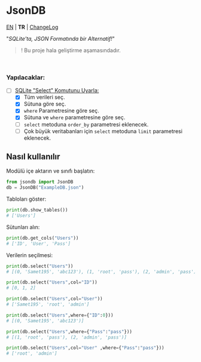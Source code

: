 # JsonDB

[EN](../../) | **TR** | [ChangeLog](CHANGELOG.md)

"*SQLite'ta, JSON Formatında bir Alternatif!*"

>! Bu proje hala geliştirme aşamasındadır.

<br />

### Yapılacaklar:
- [ ] [SQLite "Select" Komutunu Uyarla:](https://www.sqlite.org/images/syntax/select-stmt.gif)
  - [x] Tüm verileri seç.
  - [x] Sütuna göre seç.
  - [x] `where` Parametresine göre seç.
  - [x] Sütuna ve `where` parametresine göre seç.
  - [ ] `select` metoduna `order_by` parametresi eklenecek.
  - [ ] Çok büyük veritabanları için `select` metoduna `limit` parametresi eklenecek.

## Nasıl kullanılır
Modülü içe aktarın ve sınıfı başlatın:
```Python
from jsondb import JsonDB
db = JsonDB("ExampleDB.json")
```
Tabloları göster:
```Python
print(db.show_tables())
# ['Users']
```
Sütunları alın:
```Python
print(db.get_cols("Users"))
# ['ID', 'User', 'Pass']
```
Verilerin seçilmesi:
```Python
print(db.select("Users"))
# [(0, 'Samet195', 'abc123'), (1, 'root', 'pass'), (2, 'admin', 'pass')]

print(db.select("Users",col="ID"))
# [0, 1, 2]

print(db.select("Users",col="User"))
# ['Samet195', 'root', 'admin']

print(db.select("Users",where={"ID":0}))
# [(0, 'Samet195', 'abc123')]

print(db.select("Users",where={"Pass":"pass"}))
# [(1, 'root', 'pass'), (2, 'admin', 'pass')]

print(db.select("Users",col="User" ,where={"Pass":"pass"}))
# ['root', 'admin']
```
